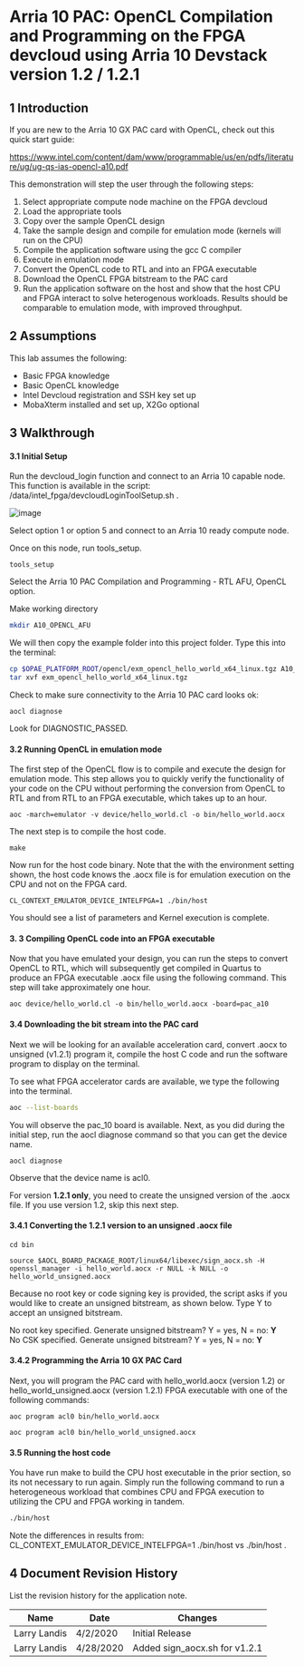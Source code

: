 

# Arria 10 PAC: OpenCL Compilation and Programming on the FPGA devcloud using Arria 10 Devstack version 1.2 / 1.2.1

 

## 1       Introduction

If you are new to the Arria 10 GX PAC card with OpenCL, check out this quick start guide:

https://www.intel.com/content/dam/www/programmable/us/en/pdfs/literature/ug/ug-qs-ias-opencl-a10.pdf

This demonstration will step the user through the following steps:

1. Select appropriate compute node machine on the FPGA devcloud
2. Load the appropriate tools
3. Copy over the sample OpenCL design
4. Take the sample design and compile for emulation mode (kernels will run on the CPU)
5. Compile the application software using the gcc C compiler
6. Execute in emulation mode
7. Convert the OpenCL code to RTL and into an FPGA executable 
8. Download the OpenCL FPGA bitstream to the PAC card
9. Run the application software on the host and show that the host CPU  and FPGA interact to solve heterogenous workloads. Results should be comparable to emulation mode, with improved throughput.



## 2       Assumptions

This lab assumes the following:

- Basic FPGA knowledge
- Basic OpenCL knowledge
- Intel Devcloud registration and SSH key set up
- MobaXterm installed and set up, X2Go optional



## 3       Walkthrough

#### 3.1            Initial Setup

Run the devcloud_login function and connect to an Arria 10 capable node. This function is available in the script: /data/intel_fpga/devcloudLoginToolSetup.sh .

![image](https://user-images.githubusercontent.com/22804500/78613373-8d1d0f80-7820-11ea-80a0-6cc3194ded2d.png)

Select option 1 or option 5 and connect to an Arria 10 ready compute node.

Once on this node, run tools_setup. 

```
tools_setup
```

Select the Arria 10 PAC Compilation and Programming - RTL AFU, OpenCL option.

Make working directory

```bash
mkdir A10_OPENCL_AFU
```

We will then copy the example folder into this project folder. Type this into the terminal:

```bash
cp $OPAE_PLATFORM_ROOT/opencl/exm_opencl_hello_world_x64_linux.tgz A10_OPENCL_AFU
tar xvf exm_opencl_hello_world_x64_linux.tgz
```

Check to make sure connectivity to the Arria 10 PAC card looks ok:

```
aocl diagnose
```

Look for DIAGNOSTIC_PASSED.

#### 3.2 Running OpenCL in emulation mode

The first step of the OpenCL flow is to compile and execute the design for emulation mode. This step allows you to quickly verify the functionality of your code on the CPU without performing the conversion from OpenCL to RTL and from RTL to an FPGA executable, which takes up to an hour.

```
aoc -march=emulator -v device/hello_world.cl -o bin/hello_world.aocx
```

The next step is to compile the host code. 

```
make
```

Now run for the host code binary. Note that the with the environment setting shown, the host code knows the .aocx file is for emulation execution on the CPU and not on the FPGA card.

```
CL_CONTEXT_EMULATOR_DEVICE_INTELFPGA=1 ./bin/host
```

You should see a list of parameters and Kernel execution is complete.

#### 3. 3 Compiling OpenCL code into an FPGA executable

Now that you have emulated your design, you can run the steps to convert OpenCL to RTL, which will subsequently get compiled in Quartus to produce an FPGA executable .aocx file using the following command. This step will take approximately one hour.

```
aoc device/hello_world.cl -o bin/hello_world.aocx -board=pac_a10
```

#### 3.4 Downloading the bit stream into the PAC card

Next we will be looking for an available acceleration card, convert .aocx to unsigned (v1.2.1) program it, compile the host C code and run the software program to display on the terminal.

To see what FPGA accelerator cards are available, we type the following into the terminal. 

```bash
aoc --list-boards
```

You will observe the pac_10 board is available. Next, as you did during the initial step, run the aocl diagnose command so that you can get the device name.

```
aocl diagnose
```

Observe that the device name is acl0.

For version **1.2.1 only**, you need to create the unsigned version of the .aocx file. If you use version 1.2, skip this next step.

#### 3.4.1 Converting the 1.2.1 version to an unsigned .aocx file

```
cd bin
```

```
source $AOCL_BOARD_PACKAGE_ROOT/linux64/libexec/sign_aocx.sh -H openssl_manager -i hello_world.aocx -r NULL -k NULL -o hello_world_unsigned.aocx
```

Because no root key or code signing key is provided, the script asks if you would like to create an unsigned bitstream, as shown below. Type Y to accept an unsigned bitstream.

No root key specified.  Generate unsigned bitstream? Y = yes, N = no: **Y**\
No CSK specified.  Generate unsigned bitstream? Y = yes, N = no: **Y**

#### 3.4.2 Programming the Arria 10 GX PAC Card

Next, you will program the PAC card with hello_world.aocx (version 1.2) or hello_world_unsigned.aocx (version 1.2.1) FPGA executable with one of the following commands:

```
aoc program acl0 bin/hello_world.aocx
```

```
aoc program acl0 bin/hello_world_unsigned.aocx
```

#### 3.5 Running the host code 

You have run make to build the CPU host executable in the prior section, so its not necessary to run again. Simply run the following command to run a heterogeneous workload that combines CPU and FPGA execution to utilizing the CPU and FPGA working in tandem.

```bash
./bin/host
```

Note the differences in results from: CL_CONTEXT_EMULATOR_DEVICE_INTELFPGA=1 ./bin/host vs ./bin/host .

## 4       Document Revision History

List the revision history for the application note.

| Name         | Date      | Changes                       |
| ------------ | --------- | ----------------------------- |
| Larry Landis | 4/2/2020  | Initial Release               |
| Larry Landis | 4/28/2020 | Added sign_aocx.sh for v1.2.1 |



 
